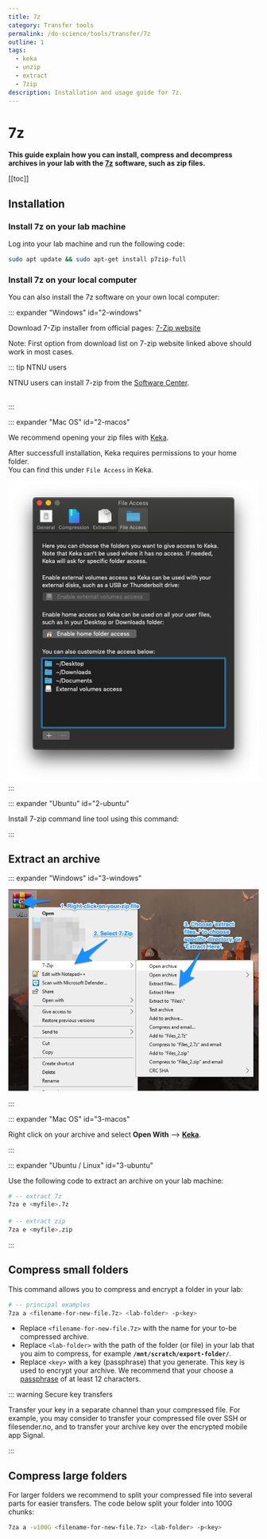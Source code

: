 ```yaml
---
title: 7z
category: Transfer tools
permalink: /do-science/tools/transfer/7z
outline: 1
tags:
  - keka
  - unzip
  - extract
  - 7zip
description: Installation and usage guide for 7z.
---
```


# 7z

**This guide explain how you can install, compress and decompress archives in your lab with the [7z](https://www.7-zip.org/7z.html) software, such as zip files.**

[[toc]]

## Installation

### Install 7z on your lab machine

Log into your lab machine and run the following code:

```bash
sudo apt update && sudo apt-get install p7zip-full
```

### Install 7z on your local computer

You can also install the 7z software on your own local computer:

::: expander "Windows" id="2-windows"

Download 7-Zip installer from official pages: [7-Zip website](https://www.7-zip.org/download.html)

Note: First option from download list on 7-zip website linked above should work in most cases.

  ::: tip NTNU users

  NTNU users can install 7-zip from the [Software Center](https://innsida.ntnu.no/wiki/-/wiki/English/Software+overview).<br /><br />

:::


::: expander "Mac OS" id="2-macos"

We recommend opening your zip files with [Keka](https://www.keka.io/en/download).  

After successfull installation, Keka requires permissions to your home folder.  
You can find this under `File Access` in Keka.

![keka1](./images/keka1.png)
:::


::: expander "Ubuntu" id="2-ubuntu"

Install 7-zip command line tool using this command:

<CopyInput
    :value='`sudo apt update && sudo apt-get install p7zip-full`'
    label=""
    prefix=""
/>

:::


## Extract an archive

::: expander "Windows" id="3-windows"

![7zip_picture](./images/1.picture_7-zip.png)

:::

::: expander "Mac OS" id="3-macos"

Right click on your archive and select **Open With** --> [**Keka**](/do-science/tools/transfer/7z/#detail-2-macos).

:::

::: expander "Ubuntu / Linux" id="3-ubuntu"

Use the following code to extract an archive on your lab machine:

```bash
# -- extract 7z
7za e <myfile>.7z

# -- extract zip
7za e <myfile>.zip
```
:::



## Compress small folders

This command allows you to compress and encrypt a folder in your lab:

```bash
# -- principal examples
7za a <filename-for-new-file.7z> <lab-folder> -p<key>
```

- Replace `<filename-for-new-file.7z>` with the name for your to-be compressed archive.
- Replace `<lab-folder>` with the path of the folder (or file) in your lab that you aim to compress, for example **`/mnt/scratch/export-folder/`**.
- Replace `<key>` with a key (passphrase) that you generate. This key is used to encrypt your archive. We recommend that your choose a [passphrase](/do-science/lab-access/configure-ssh/#_3-2-design-a-passphrase) of at least 12 characters.

::: warning Secure key transfers

Transfer your key in a separate channel than your compressed file. For example, you may consider to transfer your compressed file over SSH or filesender.no, and to transfer your archive key over the encrypted mobile app Signal.

:::

## Compress large folders

For larger folders we recommend to split your compressed file into several parts for easier transfers. The code below split your folder into 100G chunks:

```bash
7za a -v100G <filename-for-new-file.7z> <lab-folder> -p<key>
```
